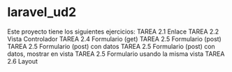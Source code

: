 # laravel_ud2
Este proyecto tiene los siguientes ejercicios:
TAREA 2.1 Enlace
TAREA 2.2 Vista Controlador
TAREA 2.4 Formulario (get)
TAREA 2.5 Formulario (post)
TAREA 2.5 Formulario (post) con datos
TAREA 2.5 Formulario (post) con datos,  mostrar en vista
TAREA 2.5 Formulario usando la misma vista
TAREA 2.6 Layout

